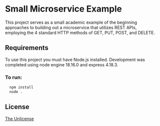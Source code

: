 # Small Microservice Example

This project serves as a small academic example of the beginning approaches to building out a microservice that utilizes REST APIs, employing the 4 standard HTTP methods of GET, PUT, POST, and DELETE.


## Requirements

To use this project you must have Node.js installed. Development was completed using node engine 18.16.0 and express 4.18.3.

### To run:
```bash
  npm install
  node .
```


## License

[The Unlicense](https://choosealicense.com/licenses/unlicense/)